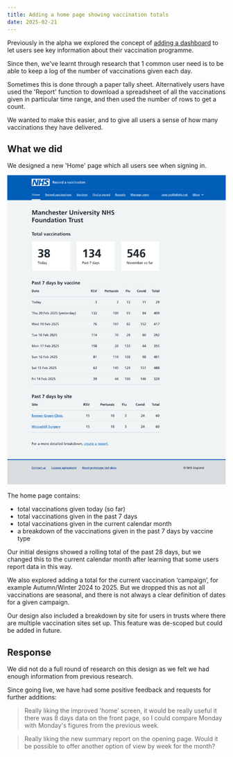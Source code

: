 ```yaml
---
title: Adding a home page showing vaccination totals
date: 2025-02-21
---
```


Previously in the alpha we explored the concept of [adding a dashboard](/record-a-vaccination/2023/09/reporting-and-monitoring-beta/) to let users see key information about their vaccination programme.

Since then, we've learnt through research that 1 common user need is to be able to keep a log of the number of vaccinations given each day.

Sometimes this is done through a paper tally sheet. Alternatively users have used the 'Report' function to download a spreadsheet of all the vaccinations given in particular time range, and then used the number of rows to get a count.

We wanted to make this easier, and to give all users a sense of how many vaccinations they have delivered.

## What we did

We designed a new 'Home' page which all users see when signing in.

![Screenshot of new home page](new-home-page.png)

The home page contains:

- total vaccinations given today (so far)
- total vaccinations given in the past 7 days
- total vaccinations given in the current calendar month
- a breakdown of the vaccinations given in the past 7 days by vaccine type

Our initial designs showed a rolling total of the past 28 days, but we changed this to the current calendar month after learning that some users report data in this way.

We also explored adding a total for the current vaccination ‘campaign’, for example Autumn/Winter 2024 to 2025. But we dropped this as not all vaccinations are seasonal, and there is not always a clear definition of dates for a given campaign.

Our design also included a breakdown by site for users in trusts where there are multiple vaccination sites set up. This feature was de-scoped but could be added in future.

## Response

We did not do a full round of research on this design as we felt we had enough information from previous research.

Since going live, we have had some positive feedback and requests for further additions:

> Really liking the improved 'home' screen, it would be really useful it there was 8 days data on the front page, so I could compare Monday with Monday's figures from the previous week.

> Really liking the new summary report on the opening page. Would it be possible to offer another option of view by week for the month?
